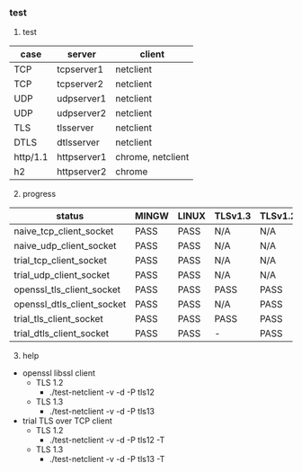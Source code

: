 ### test

1. test

| case     | server      | client            |
| --       | --          | --                |
| TCP      | tcpserver1  | netclient         |
| TCP      | tcpserver2  | netclient         |
| UDP      | udpserver1  | netclient         |
| UDP      | udpserver2  | netclient         |
| TLS      | tlsserver   | netclient         |
| DTLS     | dtlsserver  | netclient         |
| http/1.1 | httpserver1 | chrome, netclient |
| h2       | httpserver2 | chrome            |

2. progress

| status                     | MINGW | LINUX | TLSv1.3 | TLSv1.2 |
| --                         | --    | --    | --      | --      |
| naive_tcp_client_socket    | PASS  | PASS  | N/A     | N/A     |
| naive_udp_client_socket    | PASS  | PASS  | N/A     | N/A     |
| trial_tcp_client_socket    | PASS  | PASS  | N/A     | N/A     |
| trial_udp_client_socket    | PASS  | PASS  | N/A     | N/A     |
| openssl_tls_client_socket  | PASS  | PASS  | PASS    | PASS    |
| openssl_dtls_client_socket | PASS  | PASS  | N/A     | PASS    |
| trial_tls_client_socket    | PASS  | PASS  | PASS    | PASS    |
| trial_dtls_client_socket   | PASS  | PASS  | -       | PASS    |

3. help

* openssl libssl client
  * TLS 1.2
    * ./test-netclient -v -d -P tls12
  * TLS 1.3
    * ./test-netclient -v -d -P tls13
* trial TLS over TCP client
  * TLS 1.2
    * ./test-netclient -v -d -P tls12 -T
  * TLS 1.3
    * ./test-netclient -v -d -P tls13 -T
